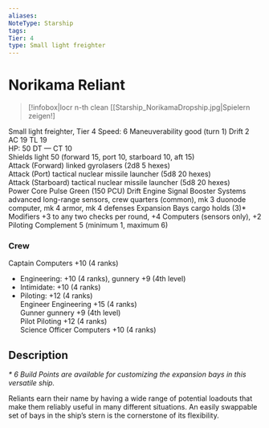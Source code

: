 ```yaml
---
aliases: 
NoteType: Starship
tags: 
Tier: 4
type: Small light freighter
---
```


# Norikama Reliant

> [!infobox|locr n-th clean
>  [[Starship_NorikamaDropship.jpg|Spielern zeigen!]
> 

Small light freighter, Tier 4 
Speed: 6
Maneuverability good (turn 1)
Drift 2  
AC 19
TL 19  
HP: 50
DT —
CT 10  
Shields light 50 (forward 15, port 10, starboard 10, aft 15)  
Attack (Forward) linked gyrolasers (2d8
5 hexes)  
Attack (Port) tactical nuclear missile launcher (5d8
20 hexes)  
Attack (Starboard) tactical nuclear missile launcher (5d8
20 hexes)  
Power Core Pulse Green (150 PCU)
Drift Engine Signal Booster
Systems advanced long-range sensors, crew quarters (common), mk 3 duonode computer, mk 4 armor, mk 4 defenses
Expansion Bays cargo holds (3)*
Modifiers +3 to any two checks per round, +4 Computers (sensors only), +2 Piloting
Complement 5 (minimum 1, maximum 6)

### Crew

Captain Computers +10 (4 ranks)
  - Engineering: +10 (4 ranks), gunnery +9 (4th level)
  - Intimidate: +10 (4 ranks)
  - Piloting: +12 (4 ranks)  
Engineer Engineering +15 (4 ranks)  
Gunner gunnery +9 (4th level)  
Pilot Piloting +12 (4 ranks)  
Science Officer Computers +10 (4 ranks)

## Description

_* 6 Build Points are available for customizing the expansion bays in this versatile ship._  
 
Reliants earn their name by having a wide range of potential loadouts that make them reliably useful in many different situations. An easily swappable set of bays in the ship’s stern is the cornerstone of its flexibility.
